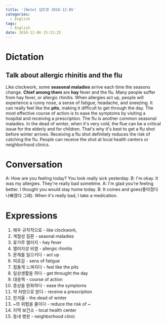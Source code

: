 ```yaml
---
title: '[Note] 입트영 2018-12-05'
categories:
  - English
tags:
  - English
date: 2018-12-06 15:31:25
---
```


# Dictation

## Talk about allergic rhinitis and the flu

Like clockwork, some **seasonal maladies** arrive each time the seasons change. **Chief among them** are **hay** fever and the flu. Many people suffer from hay fever, or allergic rhinitis. When allergies act up, people will experience a runny nose, a sense of fatigue, headache, and sneezing. It can really feel like the **pits**, making it difficult to get through the day. The most effective course of action is to ease the symptoms by visiting a hospital and receiving a prescription. The flu is another common seasonal maladies. In the dead of winter, when it's very cold, the flue can be a critical issue for the elderly and for children. That's why it's best to get a flu shot before winter arrives. Receiving a flu shot definitely reduces the risk of catching the flu. People can receive the shot at local health centers or neighborhood clinics.

# Conversation

A: How are you feeling today? You look really sick yesterday.
B: I'm okay. It was my allergies. They're really bad sometime.
A: I'm glad you're feeling better. I thought you would stay home today.
B: It comes and goes(좋아졌다 나빠졌다 그래). When it's really bad, I take a medication.
​
# Expressions

1. 매우 규칙적으로 - like clockwork,
2. 계절성 질환 - seaonal maladies
3. 꽃가루 앨러지 - hay fever
4. 앨러지성 비염 - allergic rhinitis
5. 문제를 일으키다 - act up
6. 피로감 - sens of fatigue
7. 힘들게 느껴지다 - feel like the pits
8. 일상생활을 하다 - get throught the day
9. 대응책 - course of action
10. 증상을 완화하다 - ease the symptoms
11. 약 처방으로 받다 - receive a prescription
12. 한겨울 - the dead of winter
13. ~의 위험을 줄이다 - reduce the risk of ~
14. 지역 보건소 - local health center
15. 동네 병원 - neighborhood clinic